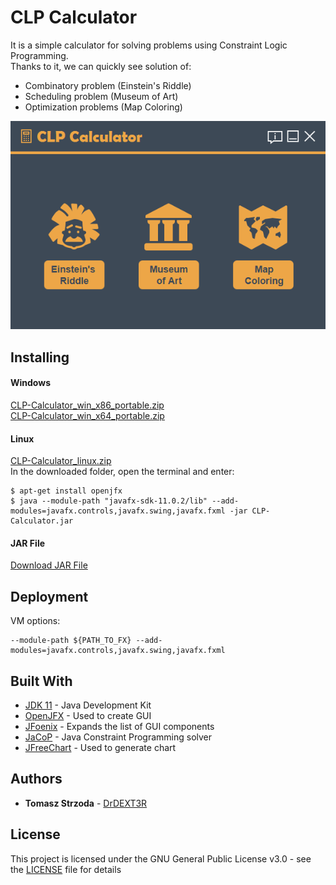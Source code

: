 # CLP Calculator
It is a simple calculator for solving problems using Constraint Logic Programming. <br/>
Thanks to it, we can quickly see solution of:
 - Combinatory problem (Einstein's Riddle)
 - Scheduling problem (Museum of Art)
 - Optimization problems (Map Coloring)

![UI](CLP_Calculator.PNG)

## Installing
#### Windows
[CLP-Calculator_win_x86_portable.zip](https://sourceforge.net/projects/clp-calculator/files/CLP-Calculator_win_x86_portable.zip/download) <br/>
[CLP-Calculator_win_x64_portable.zip](https://sourceforge.net/projects/clp-calculator/files/CLP-Calculator_win_x64_portable.zip/download)

#### Linux
[CLP-Calculator_linux.zip](https://sourceforge.net/projects/clp-calculator/files/CLP-Calculator_linux.zip/download) <br/>
In the downloaded folder, open the terminal and enter:
```
$ apt-get install openjfx
$ java --module-path "javafx-sdk-11.0.2/lib" --add-modules=javafx.controls,javafx.swing,javafx.fxml -jar CLP-Calculator.jar
```
#### JAR File
[Download JAR File](https://sourceforge.net/projects/clp-calculator/files/CLP-Calculator.jar/download)  

## Deployment
VM options:
```
--module-path ${PATH_TO_FX} --add-modules=javafx.controls,javafx.swing,javafx.fxml
```

## Built With
* [JDK 11](https://docs.oracle.com/en/java/javase/11/) - Java Development Kit
* [OpenJFX](https://openjfx.io/openjfx-docs/) - Used to create GUI
* [JFoenix](http://www.jfoenix.com/documentation.html) - Expands the list of GUI components
* [JaCoP](http://jacopguide.osolpro.com/guideJaCoP.html) - Java Constraint Programming solver
* [JFreeChart](http://www.jfree.org/jfreechart/api/javadoc/index.html) - Used to generate chart

## Authors
* **Tomasz Strzoda** - [DrDEXT3R](https://github.com/DrDEXT3R)

## License
This project is licensed under the GNU General Public License v3.0 - see the [LICENSE](https://github.com/DrDEXT3R/CLP-Calculator/blob/master/LICENSE) file for details